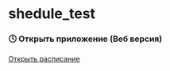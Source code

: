 # shedule_test

### 🕓 Открыть приложение (Веб версия)
[Открыть расписание](https://denup.github.io/shedule/)